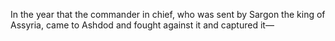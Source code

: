 In the year that the commander in chief, who was sent by Sargon the king of Assyria, came to Ashdod and fought against it and captured it—

